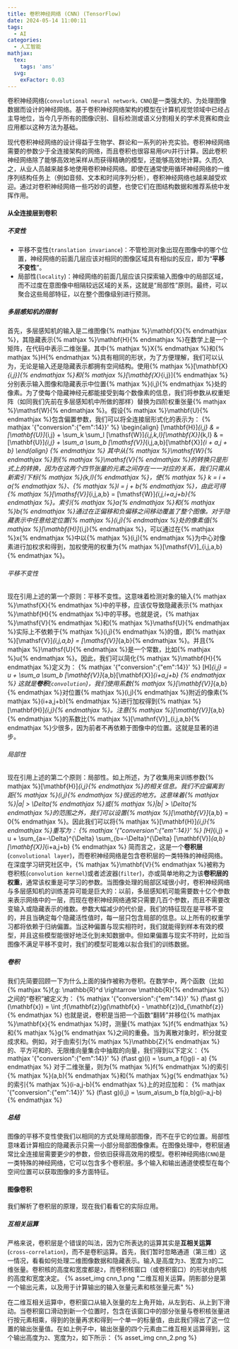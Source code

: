 ```yaml
---
title: 卷积神经网络 (CNN) (TensorFlow)
date: 2024-05-14 11:00:11
tags:
  - AI
categories:
  - 人工智能
mathjax:
  tex:
    tags: 'ams'
  svg:
    exFactor: 0.03
---
```


卷积神经网络(`convolutional neural network，CNN`)是一类强大的、为处理图像数据而设计的神经网络。基于卷积神经网络架构的模型在计算机视觉领域中已经占主导地位，当今几乎所有的图像识别、目标检测或语义分割相关的学术竞赛和商业应用都以这种方法为基础。
<!-- more -->
现代卷积神经网络的设计得益于生物学、群论和一系列的补充实验。卷积神经网络需要的参数少于全连接架构的网络，而且卷积也很容易用`GPU`并行计算。因此卷积神经网络除了能够高效地采样从而获得精确的模型，还能够高效地计算。久而久之，从业人员越来越多地使用卷积神经网络。即使在通常使用循环神经网络的一维序列结构任务上（例如音频、文本和时间序列分析），卷积神经网络也越来越受欢迎。通过对卷积神经网络一些巧妙的调整，也使它们在图结构数据和推荐系统中发挥作用。
#### 从全连接层到卷积

##### 不变性

- 平移不变性(`translation invariance`)：不管检测对象出现在图像中的哪个位置，神经网络的前面几层应该对相同的图像区域具有相似的反应，即为“**平移不变性**”。
- 局部性(`locality`)：神经网络的前面几层应该只探索输入图像中的局部区域，而不过度在意图像中相隔较远区域的关系，这就是“局部性”原则。最终，可以聚合这些局部特征，以在整个图像级别进行预测。

##### 多层感知机的限制

首先，多层感知机的输入是二维图像{% mathjax %}\mathbf{X}{% endmathjax %}，其隐藏表示{% mathjax %}\mathbf{H}{% endmathjax %}在数学上是一个矩阵，在代码中表示二维张量。其中{% mathjax %}X{% endmathjax %}和{% mathjax %}H{% endmathjax %}具有相同的形状，为了方便理解，我们可以认为，无论是输入还是隐藏表示都拥有空间结构。使用{% mathjax %}[\mathbf{X}_{i,j}]{% endmathjax %}和{% mathjax %}[\mathbf{X}_{i,j}]{% endmathjax %}分别表示输入图像和隐藏表示中位置{% mathjax %}(i,j){% endmathjax %}处的像素。为了使每个隐藏神经元都能接受到每个数像素的信息，我们将参数从权重矩阵（如同我们先前在多层感知机中所做的那样）替换为四阶权重张量{% mathjax %}\mathsf{W}{% endmathjax %}。假设{% mathjax %}\mathbf{U}{% endmathjax %}包含偏置参数，我们可以将全连接层形式化的表示为：
{% mathjax '{"conversion":{"em":14}}' %}
\begin{align}
[\mathbf{H}]_{i,j} & = [\mathbf{U}]_{i,j} + \sum_k \sum_l [\mathsf{W}]_{i,j,k,l}[\mathbf{X}]_{k,l}
& = [\mathbf{U}]_{i,j} + \sum_a \sum_b [\mathsf{V}]_{i,j,a,b}[\mathbf{X}]_{i + a,j + b}
\end{align}
{% endmathjax %}
其中从{% mathjax %}\mathsf{W}{% endmathjax %}到{% mathjax %}\mathsf{V}{% endmathjax %}的转换只是形式上的转换，因为在这两个四节张量的元素之间存在一一对应的关系，我们只需从新索引下标{% mathjax %}(k,l){% endmathjax %}，使{% mathjax %} k = i + a{% endmathjax %}、{% mathjax %}l = j + b{% endmathjax %}，由此可得{% mathjax %}[\mathsf{V}]_{i,j,a,b} = [\mathsf{W}]_{i,j,i+a,j+b}{% endmathjax %}。索引{% mathjax %}a{% endmathjax %}和{% mathjax %}b{% endmathjax %}通过在正偏移和负偏移之间移动覆盖了整个图像。对于隐藏表示中任意给定位置{% mathjax %}(i,j){% endmathjax %}处的像素值{% mathjax %}[\mathbf{H}]_{i,j}{% endmathjax %}，可以通过在{% mathjax %}x{% endmathjax %}中以{% mathjax %}(i,j){% endmathjax %}为中心对像素进行加权求和得到，加权使用的权重为{% mathjax %}[\mathsf{V}]_{i,j,a,b}{% endmathjax %}。
###### 平移不变性

现在引用上述的第一个原则：平移不变性。这意味着检测对象的输入{% mathjax %}\mathsf{X}{% endmathjax %}中的平移，应该仅导致隐藏表示{% mathjax %}\mathbf{H}{% endmathjax %}中的平移。也就是说，{% mathjax %}\mathsf{V}{% endmathjax %}和{% mathjax %}\mathsf{U}{% endmathjax %}实际上不依赖于{% mathjax %}(i,j){% endmathjax %}的值，即{% mathjax %}[\mathsf{V}]_{i,j,a,b} = [\mathsf{V}]_{a,b}{% endmathjax %}。并且{% mathjax %}\mathsf{U}{% endmathjax %}是一个常数，比如{% mathjax %}u{% endmathjax %}。因此，我们可以简化{% mathjax %}\mathbf{H}{% endmathjax %}定义为：
{% mathjax '{"conversion":{"em":14}}' %}
[H]_{i,j} = u + \sum_a \sum_b [\mathbf{V}]_{a,b}[\mathbf{X}]_{i+a,j+b}
{% endmathjax %}
这就是**卷积**(`convolution`)，我们使用系数{% mathjax %}[\mathbf{V}]_{a,b}{% endmathjax %}对位置{% mathjax %}(i,j){% endmathjax %}附近的像素{% mathjax %}(i+a,j+b){% endmathjax %}进行加权得到{% mathjax %}[\mathbf{H}]_{i,j}{% endmathjax %}。注意{% mathjax %}[\mathbf{V}]_{a,b}{% endmathjax %}的系数比{% mathjax %}[\mathnf{V}]_{i,j,a,b}{% endmathjax %}少很多，因为前者不再依赖于图像中的位置。这就是显著的进步。
###### 局部性

现在引用上述的第二个原则：局部性。如上所述，为了收集用来训练参数{% mathjax %}[\mathbf{H}]_{i,j}{% endmathjax %}的相关信息。我们不应偏离到距{% mathjax %}(i,j){% endmathjax %}很远的地方。这意味着{% mathjax %}|a| > \Delta{% endmathjax %}或{% mathjax %}|b| > \Delta{% endmathjax %}的范围之外，我们可以设置{% mathjax %}[\mathbf{V}]_{a,b} = 0{% endmathjax %}。因此我们可以将{% mathjax %}[\mathbf{H}]_{i,j}{% endmathjax %}重写为：
{% mathjax '{"conversion":{"em":14}}' %}
[H]_{i,j} = u + \sum_{a=-\Delta}^{\Delta} \sum_{b=-\Delta}^{\Delta} [\mathbf{V}]_{a,b}[\mathbf{X}]_{i+a,j+b}
{% endmathjax %}
简而言之，这是一个**卷积层**(`convolutional layer`)，而卷积神经网络是包含卷积层的一类特殊的神经网络。在深度学习研究社区中，{% mathjax %}\mathbf{V}{% endmathjax %}被称为卷积核(`convolution kernel`)或者滤波器(`filter`)，亦或简单地称之为该**卷积层的权重**，通常该权重是可学习的参数。当图像处理的局部区域很小时，卷积神经网络与多层感知机的训练差异可能是巨大的：以前，多层感知机可能需要数十亿个参数来表示网络中的一层，而现在卷积神经网络通常只需要几百个参数，而且不需要改变输入或隐藏表示的维数。参数大幅减少的代价是，我们的特征现在是平移不变的，并且当确定每个隐藏活性值时，每一层只包含局部的信息。以上所有的权重学习都将依赖于归纳偏置。当这种偏置与现实相符时，我们就能得到样本有效的模型，并且这些模型能很好地泛化到未知数据中。但如果偏置与现实不符时，比如当图像不满足平移不变时，我们的模型可能难以拟合我们的训练数据。
##### 卷积

我们先简要回顾一下为什么上面的操作被称为卷积。在数学中，两个函数（比如{% mathjax %}f,g: \mathbb{R}^d \rightarrow \mathbb{R}{% endmathjax %}）之间的“卷积”被定义为：
{% mathjax '{"conversion":{"em":14}}' %}
(f\ast g)(\mathbf{x}) = \int \;f(\mathbf{z})g(\mathbf{x} - \mathbf{z})d_{\mathbf{z}}
{% endmathjax %}
也就是说，卷积是当把一个函数“翻转”并移位{% mathjax %}\mathbf{x}{% endmathjax %}时，测量{% mathjax %}f{% endmathjax %}和{% mathjax %}g{% endmathjax %}之间的重叠。当为离散对象时，积分就变成求和。例如，对于由索引为{% mathjax %}\mathbb{Z}{% endmathjax %}的、平方可和的、无限维向量集合中抽取的向量，我们得到以下定义：
{% mathjax '{"conversion":{"em":14}}' %}
(f\ast g)(i) = \sum_a f()g(i - a)
{% endmathjax %}
对于二维张量，则为{% mathjax %}f{% endmathjax %}的索引{% mathjax %}(a,b){% endmathjax %}和{% mathjax %}g{% endmathjax %}的索引{% mathjax %}(i-a,j-b){% endmathjax %}上的对应加和：
{% mathjax '{"conversion":{"em":14}}' %}
(f\ast g)(i,j) = \sum_a\sum_b f(a,b)g(i-a,j-b)
{% endmathjax %}
##### 总结

图像的平移不变性使我们以相同的方式处理局部图像，而不在乎它的位置。局部性意味着计算相应的隐藏表示只需一小部分局部图像像素。在图像处理中，卷积层通常比全连接层需要更少的参数，但依旧获得高效用的模型。卷积神经网络(`CNN`)是一类特殊的神经网络，它可以包含多个卷积层。多个输入和输出通道使模型在每个空间位置可以获取图像的多方面特征。

#### 图像卷积

我们解析了卷积层的原理，现在我们看看它的实际应用。
##### 互相关运算

严格来说，卷积层是个错误的叫法，因为它所表达的运算其实是**互相关运算**(`cross-correlation`)，而不是卷积运算。首先，我们暂时忽略通道（第三维）这一情况，看看如何处理二维图像数据和隐藏表示。输入是高度为`3`、宽度为`3`的二维张量。卷积核的高度和宽度都是`2`，而卷积核窗口（或卷积窗口）的形状由内核的高度和宽度决定。
{% asset_img cnn_1.png "二维互相关运算。阴影部分是第一个输出元素，以及用于计算输出的输入张量元素和核张量元素" %}

在二维互相关运算中，卷积窗口从输入张量的左上角开始，从左到右、从上到下滑动。当卷积窗口滑动到新一个位置时，包含在该窗口中的部分张量与卷积核张量进行按元素相乘，得到的张量再求和得到一个单一的标量值，由此我们得出了这一位置的输出张量值。在如上例子中，输出张量的四个元素由二维互相关运算得到，这个输出高度为`2`、宽度为`2`，如下所示：
{% asset_img cnn_2.png %}

